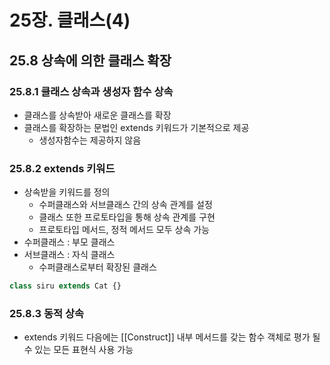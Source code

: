 # 25장. 클래스(4)

## 25.8 상속에 의한 클래스 확장

### 25.8.1 클래스 상속과 생성자 함수 상속

* 클래스를 상속받아 새로운 클래스를 확장
* 클래스를 확장하는 문법인 extends 키워드가 기본적으로 제공
  * 생성자함수는 제공하지 않음



### 25.8.2 extends 키워드

* 상속받을 키워드를 정의
  * 수퍼클래스와 서브클래스 간의 상속 관계를 설정
  * 클래스 또한 프로토타입을 통해 상속 관계를 구현
  * 프로토타입 메서드, 정적 메서드 모두 상속 가능
* 수퍼클래스 : 부모 클래스
* 서브클래스 : 자식 클래스
  * 수퍼클래스로부터 확장된 클래스

```JavaScript
class siru extends Cat {}
```



### 25.8.3 동적 상속

* extends 키워드 다음에는 [[Construct]] 내부 메서드를 갖는 함수 객체로 평가 될 수 있는 모든 표현식 사용 가능
